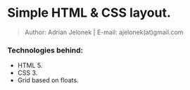 # Simple HTML & CSS layout.
>Author: Adrian Jelonek |  E-mail: ajelonek(at)gmail.com

### Technologies behind:
- HTML 5.
- CSS 3.
- Grid based on floats.